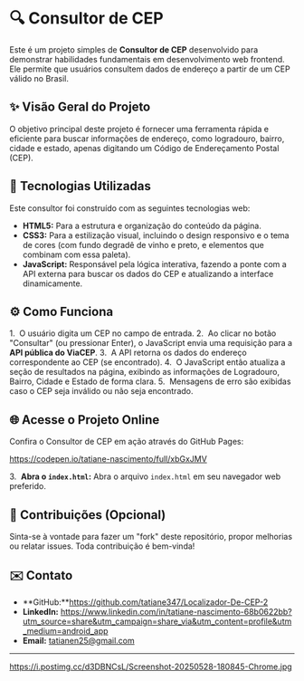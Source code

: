 # 🔍 Consultor de CEP 

Este é um projeto simples de **Consultor de CEP** desenvolvido para demonstrar habilidades fundamentais em desenvolvimento web frontend. Ele permite que usuários consultem dados de endereço a partir de um CEP válido no Brasil. 

## ✨ Visão Geral do Projeto 

O objetivo principal deste projeto é fornecer uma ferramenta rápida e eficiente para buscar informações de endereço, como logradouro, bairro, cidade e estado, apenas digitando um Código de Endereçamento Postal (CEP). 

## 🚀 Tecnologias Utilizadas 

Este consultor foi construído com as seguintes tecnologias web: 

* **HTML5:** Para a estrutura e organização do conteúdo da página.
* **CSS3:** Para a estilização visual, incluindo o design responsivo e o tema de cores (com fundo degradê de vinho e preto, e elementos que combinam com essa paleta).
* **JavaScript:** Responsável pela lógica interativa, fazendo a ponte com a API externa para buscar os dados do CEP e atualizando a interface dinamicamente. 

## ⚙️ Como Funciona 

1.  O usuário digita um CEP no campo de entrada.
2.  Ao clicar no botão "Consultar" (ou pressionar Enter), o JavaScript envia uma requisição para a **API pública do ViaCEP**.
3.  A API retorna os dados do endereço correspondente ao CEP (se encontrado).
4.  O JavaScript então atualiza a seção de resultados na página, exibindo as informações de Logradouro, Bairro, Cidade e Estado de forma clara.
5.  Mensagens de erro são exibidas caso o CEP seja inválido ou não seja encontrado. 

## 🌐 Acesse o Projeto Online 

Confira o Consultor de CEP em ação através do GitHub Pages: 

https://codepen.io/tatiane-nascimento/full/xbGxJMV 

3.  **Abra o `index.html`:** Abra o arquivo `index.html` em seu navegador web preferido. 

## 🤝 Contribuições (Opcional) 

Sinta-se à vontade para fazer um "fork" deste repositório, propor melhorias ou relatar issues. Toda contribuição é bem-vinda! 

## ✉️ Contato 

* **GitHub:**https://github.com/tatiane347/Localizador-De-CEP-2
* **LinkedIn:** https://www.linkedin.com/in/tatiane-nascimento-68b0622bb?utm_source=share&utm_campaign=share_via&utm_content=profile&utm_medium=android_app
* **Email:** tatianen25@gmail.com 
---


https://i.postimg.cc/d3DBNCsL/Screenshot-20250528-180845-Chrome.jpg
